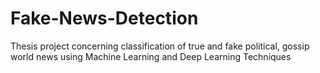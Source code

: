 # Fake-News-Detection
Thesis project concerning classification of true and fake political, gossip world news using Machine Learning and Deep Learning Techniques
